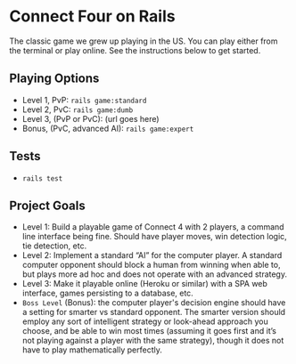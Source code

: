# Connect Four on Rails

The classic game we grew up playing in the US. You can play either from the
terminal or play online. See the instructions below to get started.

## Playing Options

- Level 1, PvP: `rails game:standard`
- Level 2, PvC: `rails game:dumb`
- Level 3, (PvP or PvC): (url goes here)
- Bonus, (PvC, advanced AI): `rails game:expert`

## Tests

- `rails test`

## Project Goals

- Level 1: Build a playable game of Connect 4 with 2 players, a command line
  interface being fine.  Should have player moves, win detection logic,
  tie detection, etc.  
- Level 2: Implement a standard “AI” for the computer player. A standard
  computer opponent should block a human from winning when able to, but
  plays more ad hoc and does not operate with an advanced strategy.
- Level 3:  Make it playable online (Heroku or similar) with a SPA web
  interface, games persisting to a database,  etc.
- `Boss Level` (Bonus): the computer player's decision engine should have
  a setting for smarter vs standard opponent. The smarter version should
  employ any sort of intelligent strategy or look-ahead approach you choose,
  and be able to win most times (assuming it goes first and it’s not playing
  against a player with the same strategy), though it does not have to play
  mathematically perfectly.
